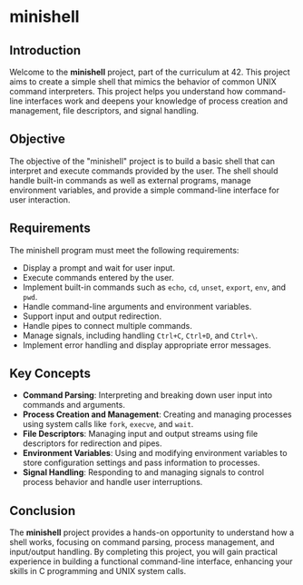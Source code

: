   <h1>minishell</h1>

  <h2>Introduction</h2>
  <p>Welcome to the <strong>minishell</strong> project, part of the curriculum at 42. This project aims to create a simple shell that mimics the behavior of common UNIX command interpreters. This project helps you understand how command-line interfaces work and deepens your knowledge of process creation and management, file descriptors, and signal handling.</p>

  <h2>Objective</h2>
  <p>The objective of the "minishell" project is to build a basic shell that can interpret and execute commands provided by the user. The shell should handle built-in commands as well as external programs, manage environment variables, and provide a simple command-line interface for user interaction.</p>

  <h2>Requirements</h2>
  <p>The minishell program must meet the following requirements:</p>
  <ul>
      <li>Display a prompt and wait for user input.</li>
      <li>Execute commands entered by the user.</li>
      <li>Implement built-in commands such as <code>echo</code>, <code>cd</code>, <code>unset</code>, <code>export</code>, <code>env</code>, and <code>pwd</code>.</li>
      <li>Handle command-line arguments and environment variables.</li>
      <li>Support input and output redirection.</li>
      <li>Handle pipes to connect multiple commands.</li>
      <li>Manage signals, including handling <code>Ctrl+C</code>, <code>Ctrl+D</code>, and <code>Ctrl+\</code>.</li>
      <li>Implement error handling and display appropriate error messages.</li>
  </ul>

  <h2>Key Concepts</h2>
  <ul>
      <li><strong>Command Parsing</strong>: Interpreting and breaking down user input into commands and arguments.</li>
      <li><strong>Process Creation and Management</strong>: Creating and managing processes using system calls like <code>fork</code>, <code>execve</code>, and <code>wait</code>.</li>
      <li><strong>File Descriptors</strong>: Managing input and output streams using file descriptors for redirection and pipes.</li>
      <li><strong>Environment Variables</strong>: Using and modifying environment variables to store configuration settings and pass information to processes.</li>
      <li><strong>Signal Handling</strong>: Responding to and managing signals to control process behavior and handle user interruptions.</li>
  </ul>
  
  <h2>Conclusion</h2>
  <p>The <strong>minishell</strong> project provides a hands-on opportunity to understand how a shell works, focusing on command parsing, process management, and input/output handling. By completing this project, you will gain practical experience in building a functional command-line interface, enhancing your skills in C programming and UNIX system calls.</p>
